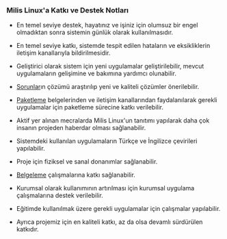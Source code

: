 ### Milis Linux'a Katkı ve Destek Notları

- En temel seviye destek, hayatınız ve işiniz için olumsuz bir engel olmadıktan sonra sistemin günlük olarak kullanılmasıdır.

- En temel seviye katkı, sistemde tespit edilen hataların ve eksikliklerin iletişim kanallarıyla bildirilmesidir.

- Geliştirici olarak sistem için yeni uygulamalar geliştirilebilir, mevcut uygulamaların gelişimine ve bakımına yardımcı olunabilir.

- [Sorunlar](https://mls.akdeniz.edu.tr/git/milislinux/milis21/issues)ın çözümü araştırılıp yeni ve kaliteli çözümler önerilebilir.

- [Paketleme](https://mls.akdeniz.edu.tr/git/milislinux/milis21/src/branch/master/belge/paketleme.md) 
belgelerinden ve iletişim kanallarından faydalanılarak gerekli uygulamalar için paketleme sürecine katkı verilebilir.

- Aktif yer alınan mecralarda Milis Linux'un tanıtımı yapılarak daha çok insanın projeden haberdar olması sağlanabilir.

- Sistemdeki kullanılan uygulamaların Türkçe ve İngilizce çevirileri yapılabilir.

- Proje için fiziksel ve sanal donanımlar sağlanabilir. 

- [Belgeleme](https://mls.akdeniz.edu.tr/git/milislinux/milis21/src/branch/master/belge) çalışmalarına katkı sağlanabilir.

- Kurumsal olarak kullanımının artırılması için kurumsal uygulama çalışmalarına destek verilebilir.

- Eğitimde kullanılmak üzere gerekli uygulamalar için çalışmalar yapılabilir.

- Ayrıca projemiz için en kaliteli katkı, az da olsa devamlı sürdürülen katkıdır.
